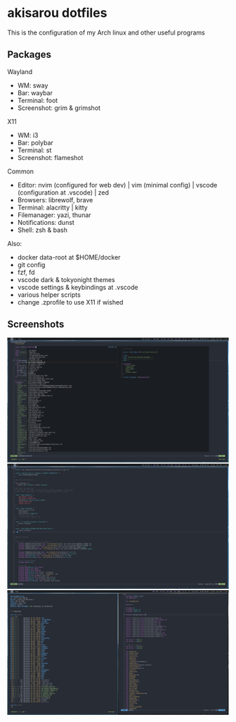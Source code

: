 # akisarou dotfiles

This is the configuration of my Arch linux and other useful programs

## Packages

Wayland

- WM: sway
- Bar: waybar
- Terminal: foot
- Screenshot: grim & grimshot

X11

- WM: i3
- Bar: polybar
- Terminal: st
- Screenshot: flameshot

Common

- Editor: nvim (configured for web dev) | vim (minimal config) | vscode (configuration at .vscode) | zed
- Browsers: librewolf, brave
- Terminal: alacritty | kitty
- Filemanager: yazi, thunar
- Notifications: dunst
- Shell: zsh & bash

Also:

- docker data-root at $HOME/docker
- git config
- fzf, fd
- vscode dark & tokyonight themes
- vscode settings & keybindings at .vscode
- various helper scripts
- change .zprofile to use X11 if wished

## Screenshots

![vim and fzf](./.screenshots/2025-01-25T05:25:11,894196173+02:00.png)
![vim and sway config](./.screenshots/2025-01-25T05:26:52,485881280+02:00.png)
![split windows](./.screenshots/2025-01-25T06:05:50,206021303+02:00.png)
